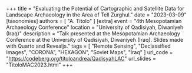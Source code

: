 +++
title = "Evaluating the Potential of Cartographic and Satellite Data for Landscape Archaeology in the Area of Tell Zurghul."
date = "2023-03-09"
[taxonomies]
authors = [ "A. Titolo" ]
[extra]
event = "4th Mesopotamian Archaeology Conference"
location = "University of Qadisiyah, Diwaniyeh (Iraq)"
description = "Talk presented at the Mesopotamian Archaeology Conference at the University of Qadisiyah, Diwaniyeh (Iraq). Slides made with Quarto and Revealjs."
tags = [
  "Remote Sensing",
  "Declassified Images",
  "CORONA",
  "HEXAGON",
  "Soviet Maps",
  "Iraq"
]
url_code = "https://codeberg.org/titoloandrea/QadisyahLAC"
url_slides = "TitoloMAC2023.html"
+++
